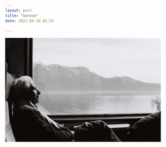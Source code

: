 ```yaml
---
layout: post
title: "Geneve"
date: 2022-04-24 01:53

---
```

![geneve](/images/fragments/geneve.jpg)

